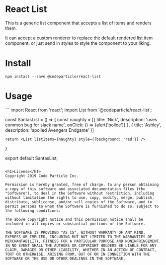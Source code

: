 <h1>React List</h1>

This is a generic list component that accepts a list of items and renders them.

It can accept a custom renderer to replace the default rendered list item component, or just send in styles to style the component to your liking.

<h1>Install</h1>
<code>npm install --save @codeparticle/react-list</code>

<h1>Usage</h1>
```
  import React from 'react';
  import List from '@codeparticle/react-list';

  const SantasList = () => {
    const naughty = [{
      title: 'Nick',
      description: 'uses common bug for slack name',
      onClick: () => {alert('police')}
    }, {
      title: 'Ashley',
      description: 'spoiled Avengers Endgame'
    }]

    return <List listItems={naughty} style={{background: 'red'}} />
  }

  export default SantasList;
```

<h1>License</h1>
Copyright 2019 Code Particle Inc.

Permission is hereby granted, free of charge, to any person obtaining a copy of this software and associated documentation files (the "Software"), to deal in the Software without restriction, including without limitation the rights to use, copy, modify, merge, publish, distribute, sublicense, and/or sell copies of the Software, and to permit persons to whom the Software is furnished to do so, subject to the following conditions:

The above copyright notice and this permission notice shall be included in all copies or substantial portions of the Software.

THE SOFTWARE IS PROVIDED "AS IS", WITHOUT WARRANTY OF ANY KIND, EXPRESS OR IMPLIED, INCLUDING BUT NOT LIMITED TO THE WARRANTIES OF MERCHANTABILITY, FITNESS FOR A PARTICULAR PURPOSE AND NONINFRINGEMENT. IN NO EVENT SHALL THE AUTHORS OR COPYRIGHT HOLDERS BE LIABLE FOR ANY CLAIM, DAMAGES OR OTHER LIABILITY, WHETHER IN AN ACTION OF CONTRACT, TORT OR OTHERWISE, ARISING FROM, OUT OF OR IN CONNECTION WITH THE SOFTWARE OR THE USE OR OTHER DEALINGS IN THE SOFTWARE.